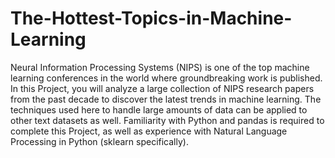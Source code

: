 # The-Hottest-Topics-in-Machine-Learning
Neural Information Processing Systems (NIPS) is one of the top machine learning conferences in the world where groundbreaking work is published. In this Project, you will analyze a large collection of NIPS research papers from the past decade to discover the latest trends in machine learning. The techniques used here to handle large amounts of data can be applied to other text datasets as well.  Familiarity with Python and pandas is required to complete this Project, as well as experience with Natural Language Processing in Python (sklearn specifically).
